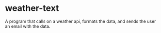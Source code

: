 # weather-text
A program that calls on a weather api, formats the data, and sends the user an email with the data.
